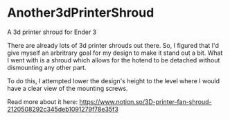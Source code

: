 # Another3dPrinterShroud
A 3d printer shroud for Ender 3

There are already lots of 3d printer shrouds out there.
So, I figured that I'd give myself an arbritrary goal for my design to make it stand out a bit. 
What I went with is a shroud which allows for the hotend to be detached without dismounting any other part.

To do this, I attempted lower the design's height to the level where I would have a clear view of the mounting screws.


Read more about it here:
https://www.notion.so/3D-printer-fan-shroud-2120508292c345deb1091279f78e35f3
